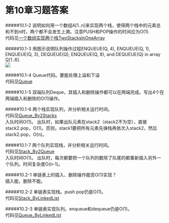 第10章习题答案
=
#####10.1-2 说明如何用一个数组A[1..n]来实现两个栈，使得两个栈中的元素总和不到n时，两个都不会发生上溯。注意PUSH和POP操作的时间应为O(1).  
代码见[一个数组实现两个栈TwoStacksInOneArray](https://github.com/zhuxiuwei/CLRS/blob/master/src/chap10_ElementaryDataStructures/TwoStacksInOneArray.java)  

#####10.1-3 用图示说明队列操作过程ENQUEUE(Q, 4), ENQUEUE(Q, 1), ENQUEUE(Q, 3), DEQUEUE(Q), ENQUEUE(Q, 8), and DEQUEUE(Q) in array Q[1..6].  
![](https://github.com/zhuxiuwei/CLRS/blob/master/Images/10.1-3.png)  

#####10.1-4 Queue代码。要能处理上溢和下溢  
代码见[Queue](https://github.com/zhuxiuwei/CLRS/blob/master/src/chap10_ElementaryDataStructures/Queue.java)  

#####10.1-5 双端队列Deque，其插入和删除操作都可以在两端完成。写出4个在两端插入和删除的O(1)操作。  

#####10.1-6 两个栈实现队列，并分析相关运行时间。  
代码见[Queue_By2Stacks](https://github.com/zhuxiuwei/CLRS/blob/master/src/chap10_ElementaryDataStructures/Queue_By2Stacks.java)  
入队时间O(1)。
出队时，如果出队元素在stack2（stack2不为空），直接stack2.pop，O(1)。否则，stack1要把所有元素先弹栈再依次入stack2，然后stack2.pop，O(n)。  

#####10.1-7 两个队列实现栈，并分析相关运行时间。  
代码见[Stack_By2Queue](https://github.com/zhuxiuwei/CLRS/blob/master/src/chap10_ElementaryDataStructures/Stack_By2Queue.java)  
入队时间O(1)。
出队时，每次都要把一个队列的数除了队尾的都重新插入另外一个队列。时间复杂度O(n-1)。  

#####10.2-1 单链表上的插入、删除操作能否O(1)实现？  
插入能，删除不能。  

#####10.2-2 单链表实现栈。push pop仍是O(1)。  
代码见[Stack_ByLinkedList](https://github.com/zhuxiuwei/CLRS/blob/master/src/chap10_ElementaryDataStructures/Stack_ByLinkedList.java)  

#####10.2-3 单链表实现队列。enqueue和dequeue仍是O(1)。  
代码见[Queue_ByLinkedList](https://github.com/zhuxiuwei/CLRS/blob/master/src/chap10_ElementaryDataStructures/Queue_ByLinkedList.java)  

